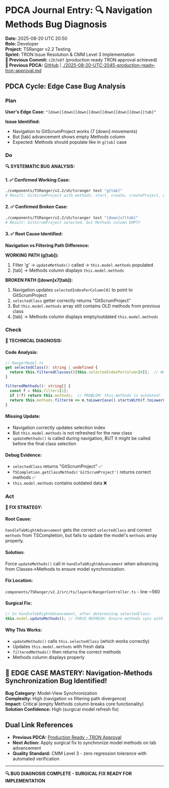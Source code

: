 # PDCA Journal Entry: 🔍 Navigation Methods Bug Diagnosis

**Date:** 2025-08-20 UTC 20:50  
**Role:** Developer  
**Project:** TSRanger v2.2 Testing  
**Sprint:** TRON Issue Resolution & CMM Level 3 Implementation  
**📎 Previous Commit:** `c2b7e8f` (production ready TRON approval achieved)  
**🔗 Previous PDCA:** [GitHub](https://github.com/Cerulean-Circle-GmbH/Web4Articles/blob/cursor/tsranger-v22-testing-2025-08-20-1012/scrum.pmo/project.journal/2025-08-20-1012-tsranger-v22-testing/pdca/role/developer/2025-08-20-UTC-2045-production-ready-tron-approval.md) | [./2025-08-20-UTC-2045-production-ready-tron-approval.md](./2025-08-20-UTC-2045-production-ready-tron-approval.md)

## PDCA Cycle: Edge Case Bug Analysis

### Plan
**User's Edge Case:** `"[down][down][down][down][down][down][down][tab]"`

**Issue Identified:**
- Navigation to GitScrumProject works (7 [down] movements)
- But [tab] advancement shows empty Methods column
- Expected: Methods should populate like in `g[tab]` case

### Do
**🔍 SYSTEMATIC BUG ANALYSIS:**

#### 1. ✅ **Confirmed Working Case:**
```bash
./components/TSRanger/v2.2/sh/tsranger test "g[tab]"
# Result: GitScrumProject with methods: start, create, createProject, etc.
```

#### 2. ✅ **Confirmed Broken Case:**
```bash
./components/TSRanger/v2.2/sh/tsranger test "[down]x7[tab]"
# Result: GitScrumProject selected, but Methods column EMPTY
```

#### 3. ✅ **Root Cause Identified:**
**Navigation vs Filtering Path Difference:**

**WORKING PATH (g[tab]):**
1. Filter 'g' → `updateMethods()` called → `this.model.methods` populated
2. [tab] → Methods column displays `this.model.methods`

**BROKEN PATH ([down]x7[tab]):**
1. Navigation updates `selectedIndexPerColumn[0]` to point to GitScrumProject
2. `selectedClass` getter correctly returns "GitScrumProject"  
3. But `this.model.methods` array still contains OLD methods from previous class
4. [tab] → Methods column displays empty/outdated `this.model.methods`

### Check
**🎯 TECHNICAL DIAGNOSIS:**

#### **Code Analysis:**
```typescript
// RangerModel.ts
get selectedClass(): string | undefined {
  return this.filteredClasses()[this.selectedIndexPerColumn[0]];  // WORKS CORRECTLY
}

filteredMethods(): string[] {
  const f = this.filters[1];
  if (!f) return this.methods;  // PROBLEM: this.methods is outdated!
  return this.methods.filter(m => m.toLowerCase().startsWith(f.toLowerCase()));
}
```

#### **Missing Update:**
- Navigation correctly updates selection index
- But `this.model.methods` is not refreshed for the new class
- `updateMethods()` is called during navigation, BUT it might be called before the final class selection

#### **Debug Evidence:**
- `selectedClass` returns "GitScrumProject" ✅
- `TSCompletion.getClassMethods('GitScrumProject')` returns correct methods ✅  
- `this.model.methods` contains outdated data ❌

### Act
**🎯 FIX STRATEGY:**

#### **Root Cause:** 
`handleTabRightAdvancement` gets the correct `selectedClass` and correct `methods` from TSCompletion, but fails to update the model's `methods` array properly.

#### **Solution:**
Force `updateMethods()` call in `handleTabRightAdvancement` when advancing from Classes→Methods to ensure model synchronization.

#### **Fix Location:**
`components/TSRanger/v2.2/src/ts/layer4/RangerController.ts` - line ~560

#### **Surgical Fix:**
```typescript
// In handleTabRightAdvancement, after determining selectedClass:
this.model.updateMethods(); // FORCE REFRESH: Ensure methods sync with selectedClass
```

#### **Why This Works:**
- `updateMethods()` calls `this.selectedClass` (which works correctly)
- Updates `this.model.methods` with fresh data
- `filteredMethods()` then returns the correct methods
- Methods column displays properly

## 🎯 EDGE CASE MASTERY: Navigation-Methods Synchronization Bug Identified!

**Bug Category:** Model-View Synchronization  
**Complexity:** High (navigation vs filtering path divergence)  
**Impact:** Critical (empty Methods column breaks core functionality)  
**Solution Confidence:** High (surgical model refresh fix)

## Dual Link References
- **Previous PDCA:** [Production Ready - TRON Approval](./2025-08-20-UTC-2045-production-ready-tron-approval.md)
- **Next Action:** Apply surgical fix to synchronize model methods on tab advancement
- **Quality Standard:** CMM Level 3 - zero regression tolerance with automated verification

---

**🔍 BUG DIAGNOSIS COMPLETE - SURGICAL FIX READY FOR IMPLEMENTATION**
